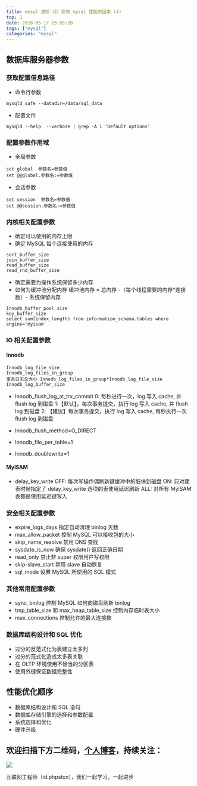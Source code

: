 ```yaml
---
title: mysql 进阶（2）影响 mysql 性能的因素 (4)
top: 1
date: 2016-05-17 15:55:20
tags: ["mysql"]
categories: "mysql"
---
```


## 数据库服务器参数

### 获取配置信息路径

- 命令行参数

```
mysqld_safe --datadir=/data/sql_data
```

- 配置文件

```
mysqld --help  --verbose | grep -A 1 'Default options'
```

### 配置参数作用域

- 全局参数

```
set global  参数名=参数值
set @@global.参数名:=参数值
```

- 会话参数

```
set session  参数名=参数值
set @@session.参数名:=参数值
```

### 内核相关配置参数

- 确定可以使用的内存上限
- 确定 MySQL 每个连接使用的内存

```
sort_buffer_size
join_buffer_size
read_buffer_size
read_rnd_buffer_size
```

- 确定需要为操作系统保留多少内存
- 如何为缓冲池分配内存
缓冲池内存 = 总内存 -（每个线程需要的内存*连接数）- 系统保留内存

```
Innodb_buffer_pool_size
key_buffer_size
select sum(index_length) from information_schema.tables where engine='myisam'
```

### IO 相关配置参数

#### Innodb

```
Innodb_log_file_size
Innodb_log_files_in_group
事务日志总大小 Innodb_log_files_in_group*Innodb_log_file_size
Innodb_log_buffer_size
```

- Innodb_flush_log_at_trx_commit
0: 每秒进行一次，log 写入 cache, 并 flush log 到磁盘
1:【默认】，每次事务提交，执行 log 写入 cache, 并 flush log 到磁盘
2: 【建议】每次事务提交，执行 log 写入 cache, 每秒执行一次 flush log 到磁盘

- Innodb_flush_method=O_DIRECT
- Innodb_file_per_table=1
- Innodb_doublewrite=1

#### MyISAM

- delay_key_write
OFF: 每次写操作偶刷新键缓冲中的脏块到磁盘
ON: 只对建表时候指定了 delay_key_write 选项的表使用延迟刷新
ALL: 对所有 MyISAM 表都是使用延迟键写入

### 安全相关配置参数

- expire_logs_days
指定自动清理 binlog 天数
- max_allow_packet
控制 MySQL 可以接收包的大小
- skip_name_resolve
禁用 DNS 查找
- sysdate_is_now
确保 sysdate() 返回正确日期
- read_only
禁止非 super 权限用户写权限
- skip-slave_start
禁用 slave 自动恢复
- sql_mode
设置 MySQL 所使用的 SQL 模式

### 其他常用配置参数

- sync_binlog
控制 MySQL 如何向磁盘刷新 binlog
- tmp_table_size 和 max_heap_table_size
控制内存临时表大小
- max_connections
控制允许的最大连接数

### 数据库结构设计和 SQL 优化

- 过分的反范式化为表建立太多列
- 过分的范式化造成太多表关联
- 在 OLTP 环境使用不恰当的分区表
- 使用外键保证数据完整性

## 性能优化顺序

- 数据库结构设计和 SQL 语句
- 数据库存储引擎的选择和参数配置
- 系统选择和优化
- 硬件升级

## 欢迎扫描下方二维码，[个人博客](https://www.phpst.cn)，持续关注：

![](https://ww1.sinaimg.cn/large/a616b9a4gy1g4xzv954a4j20760763yo.jpg)

互联网工程师（id:phpstcn），我们一起学习，一起进步

